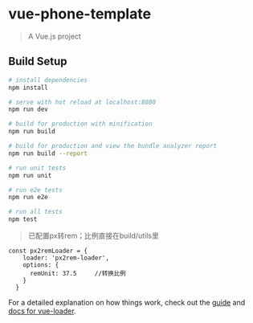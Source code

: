 # vue-phone-template

> A Vue.js project

## Build Setup

``` bash
# install dependencies
npm install

# serve with hot reload at localhost:8080
npm run dev

# build for production with minification
npm run build

# build for production and view the bundle analyzer report
npm run build --report

# run unit tests
npm run unit

# run e2e tests
npm run e2e

# run all tests
npm test
```

> 已配置px转rem；比例直接在build/utils里
```
const px2remLoader = {
    loader: 'px2rem-loader',
    options: {
      remUnit: 37.5     //转换比例
    }
  }
```
For a detailed explanation on how things work, check out the [guide](http://vuejs-templates.github.io/webpack/) and [docs for vue-loader](http://vuejs.github.io/vue-loader).
